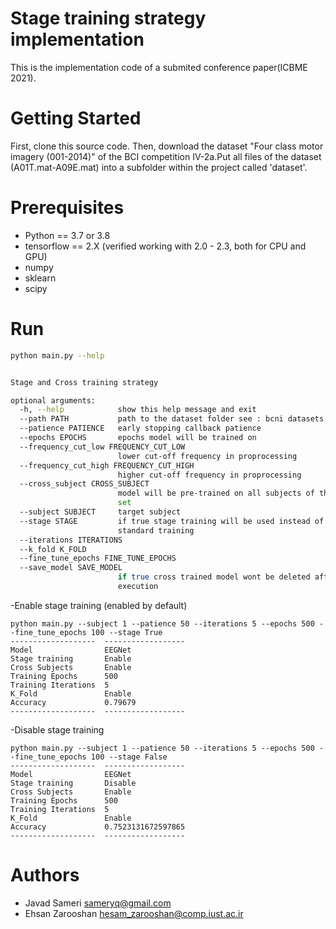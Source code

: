 # Stage training strategy implementation
This is the implementation code of a submited conference paper(ICBME 2021).

# Getting Started

First, clone this source code. Then, download the dataset "Four class motor imagery (001-2014)" of the BCI competition IV-2a.Put all files of the dataset (A01T.mat-A09E.mat) into a subfolder within the project called 'dataset'.

# Prerequisites
- Python == 3.7 or 3.8
- tensorflow == 2.X (verified working with 2.0 - 2.3, both for CPU and GPU)
- numpy
- sklearn
- scipy
# Run
```bash
python main.py --help


Stage and Cross training strategy

optional arguments:
  -h, --help            show this help message and exit
  --path PATH           path to the dataset folder see : bcni datasets fotmat
  --patience PATIENCE   early stopping callback patience
  --epochs EPOCHS       epochs model will be trained on
  --frequency_cut_low FREQUENCY_CUT_LOW
                        lower cut-off frequency in proprocessing
  --frequency_cut_high FREQUENCY_CUT_HIGH
                        higher cut-off frequency in proprocessing
  --cross_subject CROSS_SUBJECT
                        model will be pre-trained on all subjects of the data
                        set
  --subject SUBJECT     target subject
  --stage STAGE         if true stage training will be used instead of
                        standard training
  --iterations ITERATIONS
  --k_fold K_FOLD
  --fine_tune_epochs FINE_TUNE_EPOCHS
  --save_model SAVE_MODEL
                        if true cross trained model wont be deleted after
                        execution


```

-Enable stage training (enabled by default)
```
python main.py --subject 1 --patience 50 --iterations 5 --epochs 500 --fine_tune_epochs 100 --stage True
-------------------  ------------------
Model                EEGNet
Stage training       Enable
Cross Subjects       Enable
Training Epochs      500
Training Iterations  5
K_Fold               Enable
Accuracy             0.79679
-------------------  ------------------
```

-Disable stage training
```
python main.py --subject 1 --patience 50 --iterations 5 --epochs 500 --fine_tune_epochs 100 --stage False
-------------------  ------------------
Model                EEGNet
Stage training       Disable
Cross Subjects       Enable
Training Epochs      500
Training Iterations  5
K_Fold               Enable
Accuracy             0.7523131672597865
-------------------  ------------------
```



# Authors
- Javad Sameri        sameryq@gmail.com
- Ehsan Zarooshan     hesam_zarooshan@comp.iust.ac.ir 
